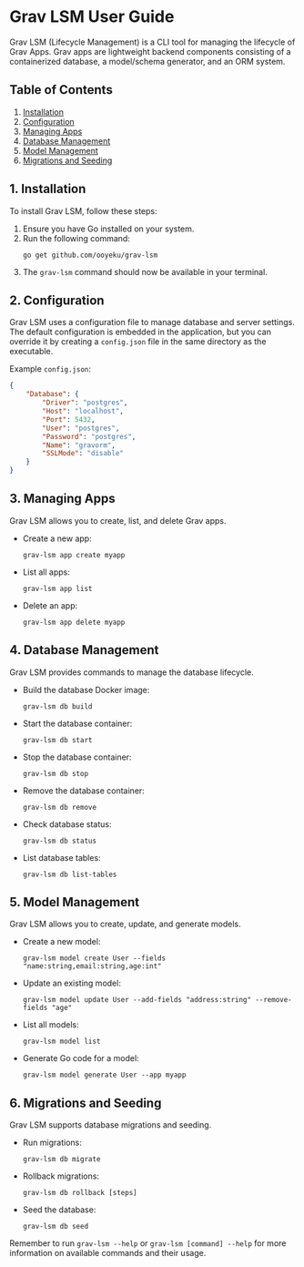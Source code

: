 # Grav LSM User Guide

Grav LSM (Lifecycle Management) is a CLI tool for managing the lifecycle of Grav Apps. Grav apps are lightweight backend components consisting of a containerized database, a model/schema generator, and an ORM system.

## Table of Contents

1. [Installation](#installation)
2. [Configuration](#configuration)
3. [Managing Apps](#managing-apps)
4. [Database Management](#database-management)
5. [Model Management](#model-management)
6. [Migrations and Seeding](#migrations-and-seeding)

## 1. Installation

To install Grav LSM, follow these steps:

1. Ensure you have Go installed on your system.
2. Run the following command:
   ```
   go get github.com/ooyeku/grav-lsm
   ```
3. The `grav-lsm` command should now be available in your terminal.

## 2. Configuration

Grav LSM uses a configuration file to manage database and server settings. The default configuration is embedded in the application, but you can override it by creating a `config.json` file in the same directory as the executable.

Example `config.json`:

```json
{
    "Database": {
        "Driver": "postgres",
        "Host": "localhost",
        "Port": 5432,
        "User": "postgres",
        "Password": "postgres",
        "Name": "gravorm",
        "SSLMode": "disable"
    }
}
```

## 3. Managing Apps

Grav LSM allows you to create, list, and delete Grav apps.

- Create a new app:
  ```
  grav-lsm app create myapp
  ```

- List all apps:
  ```
  grav-lsm app list
  ```

- Delete an app:
  ```
  grav-lsm app delete myapp
  ```

## 4. Database Management

Grav LSM provides commands to manage the database lifecycle.

- Build the database Docker image:
  ```
  grav-lsm db build
  ```

- Start the database container:
  ```
  grav-lsm db start
  ```

- Stop the database container:
  ```
  grav-lsm db stop
  ```

- Remove the database container:
  ```
  grav-lsm db remove
  ```

- Check database status:
  ```
  grav-lsm db status
  ```

- List database tables:
  ```
  grav-lsm db list-tables
  ```

## 5. Model Management

Grav LSM allows you to create, update, and generate models.

- Create a new model:
  ```
  grav-lsm model create User --fields "name:string,email:string,age:int"
  ```

- Update an existing model:
  ```
  grav-lsm model update User --add-fields "address:string" --remove-fields "age"
  ```

- List all models:
  ```
  grav-lsm model list
  ```

- Generate Go code for a model:
  ```
  grav-lsm model generate User --app myapp
  ```

## 6. Migrations and Seeding

Grav LSM supports database migrations and seeding.

- Run migrations:
  ```
  grav-lsm db migrate
  ```

- Rollback migrations:
  ```
  grav-lsm db rollback [steps]
  ```

- Seed the database:
  ```
  grav-lsm db seed
  ```

Remember to run `grav-lsm --help` or `grav-lsm [command] --help` for more information on available commands and their usage.